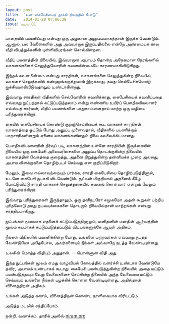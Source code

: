```yaml
---
layout: post
title:  "உன் கைபேசியைத் தூக்கி நிலத்தில் போடு"
date:   2014-01-20 07:06:38
issue: மடல் 01
---
```



<p>பாதையில் பயணிப்பது என்பது ஒரு அழகான அனுபவமாகத்தான் இருக்க வேண்டும். ஆனால், பல வேளைகளில் அது அவ்வாறாக இருப்பதில்லை என்றே அண்மையக் கால வீதி விபத்துக்களின் புள்ளிவிபரங்கள் சொல்கின்றன.</p>
<p>வீதிப் பயணத்தின் நிலையில், இவ்வாறான அபாயம் தோன்ற அநேகமான நேரங்களில் வாகனங்களைச் செலுத்துவோரின் கவனயின்மையே காரணமாகிவிடுகிறது.</p>
<p>இந்தக் கவனமின்மை என்பது சாரதிகள், வாகனங்களை செலுத்துகின்ற நிலையில், வாகனச் செலுத்தலில் கண்ணுங்கருத்துமாய் இருக்காது, தமது செல்பேசிகளோடு ஐக்கியமாகிவிடுவதாலும் உண்டாகின்றது.</p>
<p>இவ்வாறு சாரதிகள் வீதிகளில் செல்வோரின் கவனிக்காது, கைபேசியைக் கவனிப்பதை எவ்வாறு நுட்பத்தால் கட்டுப்படுத்தலாம் என்று எண்ணிய உயிர்ப் பௌதீகவியலாளர் எல்ஸ்பத் கார்மன், வீதிப் பயணங்களை பாதுகாப்பானதாய் மாற்ற ஒரு வழியை பரிந்துரைக்கிறார்.</p>
<p>கையில் கைபேசியைக் கொண்டு குறுஞ்செய்தியைக் கூட வாகனச் சாரதிகள் வாகனத்தை ஓட்டும் போது அனுப்ப முனைவதால், வீதிகளில் பயணிக்கும் பாதசாரிகளினதும் ஏனைய வாகனங்களினதும் நிலை கவலைக்கிடமானது.</p>
<p>பௌதீகவியலாளரின் தீர்வுப் படி, வாகனத்தின் உள்ளே சாரதியின் இருக்கையின் நிலையில் ஒரு கைபேசி அலைவரிசைகளை அனுப்ப தொடங்குகின்ற நிலையில் வாகனத்தின் வேகத்தை குறைத்து, அதனை நிறுத்துகின்ற தன்னியக்க முறை அல்லது, அபாய விளக்குகளை தொழிற்படச் செய்வது என குறிப்பிடுகிறார்.</p>
<p>மேலும், இவை எல்லாவற்றையும் பார்க்க, சாரதி கைபேசியை தொழிற்படுத்தினால், உடனே கைபேசி சூடாகி விடவேண்டும். சூட்டின் மிகுதியால் அதனைக் கீழே போட்டுவிட்டு சாரதி வாகனச் செலுத்துகையில் கவனங் கொள்வார் என்றும் மேலும் பரிந்துரைக்கிறார்.</p>
<p>இவ்வாறு பரிந்துரைகள் இருந்தாலும், ஒரு தனிநபரோ சமூகமோ அதன் கூறுகள் பற்றிய புரிதலோடு தமது நடவடிக்கைகளை தொடரும் நிலையில்தான் மாற்றங்கள் என்பது சாத்தியமாகிறது.</p>
<p>நுட்பங்கள் மூலமாக எதனைக் கட்டுப்படுத்தினாலும், மனிதனின் மனதின் ஆர்வத்தின் மூலம் சுயமாகக் கட்டுப்படுத்தப்படும் விடயங்களுக்கே ஆயுள் அதிகம்.</p>
<p>நீங்கள் வீதிகளில் பயணிக்கின்ற போது, உங்களை மற்றவர்கள் எவ்வாறு நடத்த வேண்டுமோ அதேபோல, அவர்களையும் நீங்கள் அவ்வாறே நடத்த வேண்டியுள்ளது.</p>
<p>உலகின் மொத்த விதியும் அதுதான். -- பொன்னான விதி அது.</p>
<p>இந்த நுட்பங்கள் மூலம் எமது வாழ்வியல் கோலத்தில் வளர்ச்சி உண்டாக வேண்டுமே தவிர, அபாயம் உண்டாகக் கூடாது. கைபேசி பயன்படுத்துகின்ற நிலையில் அதை மட்டும் பயன்படுத்தவும் வேறு வேலைகளைச் செய்கின்ற நிலையில் அந்த வேலையை மட்டும் செய்யவும் உங்களை நீங்கள் பழக்கிக் கொள்ள வேண்டியுள்ளது. அதில்தான் வினைத்திறன் அதிகம்.</p>
<p>உங்கள் அடுத்த கணம், வினைத்திறன் கொண்ட நாளிகையாக விரியட்டும்.</p>
<p>அடுத்த மடலில் சந்திப்போம்.</p>
<p>நன்றி. வணக்கம்.
தாரிக் அஸீஸ் <a href="http://niram.org" target="_blank">niram.org</a></p>